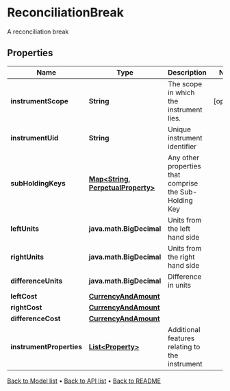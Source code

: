 

# ReconciliationBreak

A reconciliation break

## Properties

| Name | Type | Description | Notes |
|------------ | ------------- | ------------- | -------------|
|**instrumentScope** | **String** | The scope in which the instrument lies. |  [optional] |
|**instrumentUid** | **String** | Unique instrument identifier |  |
|**subHoldingKeys** | [**Map&lt;String, PerpetualProperty&gt;**](PerpetualProperty.md) | Any other properties that comprise the Sub-Holding Key |  |
|**leftUnits** | **java.math.BigDecimal** | Units from the left hand side |  |
|**rightUnits** | **java.math.BigDecimal** | Units from the right hand side |  |
|**differenceUnits** | **java.math.BigDecimal** | Difference in units |  |
|**leftCost** | [**CurrencyAndAmount**](CurrencyAndAmount.md) |  |  |
|**rightCost** | [**CurrencyAndAmount**](CurrencyAndAmount.md) |  |  |
|**differenceCost** | [**CurrencyAndAmount**](CurrencyAndAmount.md) |  |  |
|**instrumentProperties** | [**List&lt;Property&gt;**](Property.md) | Additional features relating to the instrument |  |



[Back to Model list](../README.md#documentation-for-models) &#8226; [Back to API list](../README.md#documentation-for-api-endpoints) &#8226; [Back to README](../README.md)


